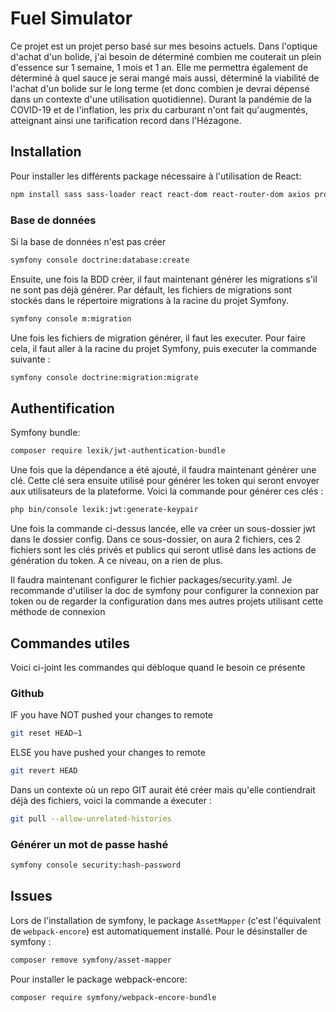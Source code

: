 # Fuel Simulator

Ce projet est un projet perso basé sur mes besoins actuels. Dans l'optique d'achat d'un bolide, j'ai besoin de déterminé combien me couterait un plein d'essence sur 1 semaine, 1 mois et 1 an. Elle me permettra également de déterminé à quel sauce je serai mangé mais aussi, déterminé la viabilité de l'achat d'un bolide sur le long terme (et donc combien je devrai dépensé dans un contexte d'une utilisation quotidienne). Durant la pandémie de la COVID-19 et de l'inflation, les prix du carburant n'ont fait qu'augmentés, atteignant ainsi une tarification record dans l'Hézagone.

## Installation

Pour installer les différents package nécessaire à l'utilisation de React:
```bash
npm install sass sass-loader react react-dom react-router-dom axios prop-types
```

### Base de données

Si la base de données n'est pas créer
```bash
symfony console doctrine:database:create
```

Ensuite, une fois la BDD créer, il faut maintenant générer les migrations s'il ne sont pas déjà générer. Par défault, les fichiers de migrations sont stockés dans le répertoire migrations à la racine du projet Symfony.
```bash
symfony console m:migration
```

Une fois les fichiers de migration générer, il faut les executer. Pour faire cela, il faut aller à la racine du projet Symfony, puis executer la commande suivante :
```bash
symfony console doctrine:migration:migrate
```

## Authentification

Symfony bundle:
```bash
composer require lexik/jwt-authentication-bundle
```

Une fois que la dépendance a été ajouté, il faudra maintenant générer une clé. Cette clé sera ensuite utilisé pour générer les token qui seront envoyer aux utilisateurs de la plateforme. Voici la commande pour générer ces clés :
```bash
php bin/console lexik:jwt:generate-keypair
```

Une fois la commande ci-dessus lancée, elle va créer un sous-dossier jwt dans le dossier config. Dans ce sous-dossier, on aura 2 fichiers, ces 2 fichiers sont les clés privés et publics qui seront utlisé dans les actions de génération du token. A ce niveau, on a rien de plus.

Il faudra maintenant configurer le fichier packages/security.yaml. Je recommande d'utiliser la doc de symfony pour configurer la connexion par token ou de regarder la configuration dans mes autres projets utilisant cette méthode de connexion

## Commandes utiles

Voici ci-joint les commandes qui débloque quand le besoin ce présente

### Github

IF you have NOT pushed your changes to remote
```bash
git reset HEAD~1
```
ELSE you have pushed your changes to remote
```bash
git revert HEAD
```

Dans un contexte où un repo GIT aurait été créer mais qu'elle contiendrait déjà des fichiers, voici la commande a éxecuter :
```bash
git pull --allow-unrelated-histories
```

### Générer un mot de passe hashé

```bash
symfony console security:hash-password
```

## Issues

Lors de l'installation de symfony, le package `AssetMapper` (c'est l'équivalent de `webpack-encore`) est automatiquement installé. Pour le désinstaller de symfony :
```bash
composer remove symfony/asset-mapper
```

Pour installer le package webpack-encore:
```bash
composer require symfony/webpack-encore-bundle
```